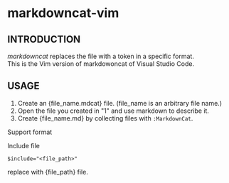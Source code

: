 # markdowncat-vim

## INTRODUCTION

*markdowncat* replaces the file with a token in a specific format.  
This is the Vim version of markdowoncat of Visual Studio Code.  


## USAGE

1. Create an {file_name.mdcat} file. (file_name is an arbitrary file name.)
2. Open the file you created in "1" and use markdown to describe it.
3. Create {file_name.md} by collecting files with `:MarkdownCat`.

Support format  

Include file  

```vim
$include="<file_path>"
```

replace with {file_path} file.  

